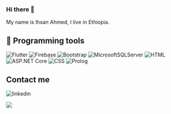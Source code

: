 ### Hi there 👋

My name is Ihsan Ahmed, I live in Ethiopia.

## 🔧 Programming tools

![Flutter](https://img.shields.io/badge/-Flutter-blue)
![Firebase](https://img.shields.io/badge/-Firebase-important)
![Bootstrap](https://img.shields.io/badge/-Bootstrap-critical)
![MicrosoftSQLServer](https://img.shields.io/badge/-Microsoft%20SQL%20Server-%23474e70)
![HTML](https://img.shields.io/badge/-Html-success)
![ASP.NET Core](https://img.shields.io/badge/-ASP.NET%20Core-yellowgreen)
![CSS](https://img.shields.io/badge/-CSS-%23687ff2)
![Prolog](https://img.shields.io/badge/-Prolog-%23db3d16)

## Contact me
![linkedin](https://cloud.githubusercontent.com/assets/17016297/18839848/0fc7e74e-83d2-11e6-8c6a-277fc9d6e067.png)


[2]: https://www.linkedin.com/in/ihsan-ahmed-52787575/
<a href="https://github.com/ihsahm/ihsahm">
<img align="center" src="https://github-readme-stats.vercel.app/api/top-langs/?username=ihsahm&tex&title_color=ffffff&text_color=c9cacc&icon_color=2bbc8a&bg_color=1d1f21&langs_count=5"/>
</a>

<!--
**ihsahm/ihsahm** is a ✨ _special_ ✨ repository because its `README.md` (this file) appears on your GitHub profile.

Here are some ideas to get you started:

- 🔭 I’m currently working on ...
- 🌱 I’m currently learning ...
- 👯 I’m looking to collaborate on ...
- 🤔 I’m looking for help with ...
- 💬 Ask me about ...
- 📫 How to reach me: ...
- 😄 Pronouns: ...
- ⚡ Fun fact: ...
-->
